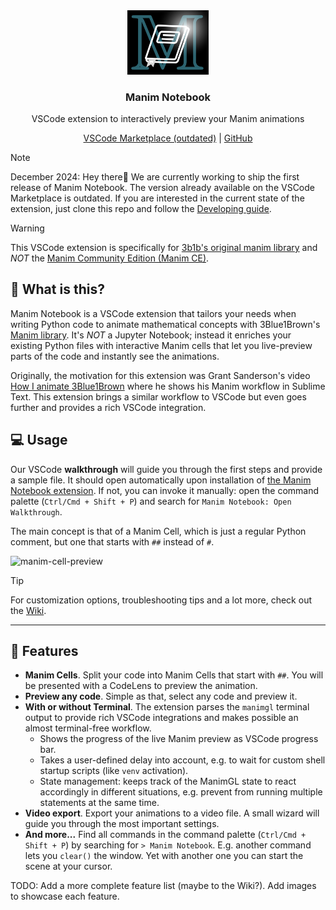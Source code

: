 <div align="center">
  <a href="https://marketplace.visualstudio.com/items?itemName=bhoov.vscode-manim">
    <img src="./assets/logo.png" width="130px" alt="Manim Notebook Logo"/>
  </a>

  <div align="center">
    <h3 align="center">Manim Notebook</h3>
    <p>
      VSCode extension to interactively preview your Manim animations</strong>
    </p>
  </div>

  <div align="center">
    <a href="https://marketplace.visualstudio.com/items?itemName=bhoov.vscode-manim">VSCode Marketplace (outdated)</a>
    | <a href="https://github.com/Manim-Notebook/manim-notebook/">GitHub</a>
  </div>
</div>

> [!note]
> December 2024: Hey there👋 We are currently working to ship the first release of Manim Notebook. The version already available on the VSCode Marketplace is outdated. If you are interested in the current state of the extension, just clone this repo and follow the [Developing guide](https://github.com/Manim-Notebook/manim-notebook/wiki/Developing).

> [!warning]
> This VSCode extension is specifically for [3b1b's original manim library](https://github.com/3b1b/manim) and *NOT* the [Manim Community Edition (Manim CE)](https://www.manim.community/).

## 🎈 What is this?

Manim Notebook is a VSCode extension that tailors your needs when writing Python code to animate mathematical concepts with 3Blue1Brown's [Manim library](https://github.com/3b1b/manim). It's *NOT* a Jupyter Notebook; instead it enriches your existing Python files with interactive Manim cells that let you live-preview parts of the code and instantly see the animations.

Originally, the motivation for this extension was Grant Sanderson's video [How I animate 3Blue1Brown](https://youtu.be/rbu7Zu5X1zI?feature=shared) where he shows his Manim workflow in Sublime Text. This extension brings a similar workflow to VSCode but even goes further and provides a rich VSCode integration.

## 💻 Usage

Our VSCode **walkthrough** will guide you through the first steps and provide a sample file. It should open automatically upon installation of [the Manim Notebook extension](https://marketplace.visualstudio.com/items?itemName=bhoov.vscode-manim). If not, you can invoke it manually: open the command palette (`Ctrl/Cmd + Shift + P`) and search for `Manim Notebook: Open Walkthrough`.

The main concept is that of a Manim Cell, which is just a regular Python comment, but one that starts with `##` instead of `#`.

![manim-cell-preview](https://github.com/user-attachments/assets/577a93cb-0d05-4fa7-b1a9-52c1ccf2e5dc)

> [!tip]
> For customization options, troubleshooting tips and a lot more, check out the [Wiki](https://github.com/Manim-Notebook/manim-notebook/wiki/).

---

## 🚀 Features

- **Manim Cells**. Split your code into Manim Cells that start with `##`. You will be presented with a CodeLens to preview the animation.
- **Preview any code**. Simple as that, select any code and preview it.
- **With or without Terminal**. The extension parses the `manimgl` terminal output to provide rich VSCode integrations and makes possible an almost terminal-free workflow.
  - Shows the progress of the live Manim preview as VSCode progress bar.
  - Takes a user-defined delay into account, e.g. to wait for custom shell startup scripts (like `venv` activation).
  - State management: keeps track of the ManimGL state to react accordingly in different situations, e.g. prevent from running multiple statements at the same time.
- **Video export**. Export your animations to a video file. A small wizard will guide you through the most important settings.
- **And more...** Find all commands in the command palette (`Ctrl/Cmd + Shift + P`) by searching for `> Manim Notebook`. E.g. another command lets you `clear()` the window. Yet with another one you can start the scene at your cursor.

TODO: Add a more complete feature list (maybe to the Wiki?). Add images to showcase each feature.
